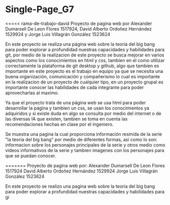 # Single-Page_G7
<<<<< rama-de-trabajo-david
 Proyecto de pagina web por Alexander Dumarsell De Leon Flores 1517924, David Alberto Ordoñez Hernández 1529924 y Jorge Luis Villagrán González 1523624

 En este proyecto se realiza una página web sobre la teoría del big bang para poder explorar a profundidad nuestras capacidades y habilidades para git, por medio de la realizacion de este proyecto se busca mejorar en varios aspectos como los conocimientos en html y css, tambien en el como utilizar correctamente la plataforma de git desktop y github, algo que tambien es importante en este proyecto es el trabajo en equipo ya que se necesita una buena organización, comunicación y compañerismo lo cual es importante en la realizacion de un proyecto de cualquier tipo, en un proyecto grupal es importante conocer las habilidades de cada integrante para poder aprovecharlas al maximo. 

 Ya que el proyecto trata de una página web se usa html para poder desarrollar la página y tambien un css, se usan los conocimientos ya adquiridos y si existe duda en algo se consulta por medio del internet o de las diversas IA que existen, tambien se toma en cuenta las recomendaciones hechas en clase por el ingeniero.

 Se muestra una pagina la cual proporciona información resmida de la serie "la teoria del big bang" por medio de diferentes formas, asi como lo son: informacion sobre los personajes principales de la serie y otros medio como videos informativos de la serie y tambien imagenes con los personajes para que se puedan conocer. 

 
=======
 Proyecto de pagina web por:
Alexander Dumarsell De Leon Flores  1517924
David Alberto Ordoñez Hernández     1529924
Jorge Luis Villagrán González       1523624

En este proyecto se realizo una pagina web sobre la teoria del big bang para poder explorar a profundidad nuestras capacidades y habilidades para gi

